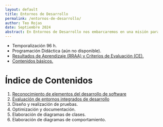 ```yaml
---
layout: default
title: Entornos de Desarrollo
permalink: /entornos-de-desarrollo/
author: Teo Rojas
date: Septiembre 2024
abstract: En Entornos de Desarrollo nos embarcaremos en una misión para domesticar el caos de las herramientas y configuraciones. Aprenderás a hacer que tu entorno de trabajo sea tan ágil como un ninja y tan confiable como tu taza de café matutina. Prepárate para convertir el lío en orden y los errores en oportunidades con una sonrisa en el rostro.
---
```

* Temporalización 96 h.
* Programación Didáctica (aún no disponible).
* [Resultados de Aprendizaje (RRAA) y Criterios de Evaluación (CE).](/entornos-de-desarrollo/rraa/)
* [Contenidos básicos.](/entornos-de-desarrollo/contenidos-basicos/)

# Índice de Contenidos
1. [Reconocimiento de elementos del desarrollo de software](/entornos-de-desarrollo/ud01/teoria/)
2. [Evaluación de entornos integrados de desarrollo](/entornos-de-desarrollo/ud02/teoria/)
3. Diseño y realización de pruebas.
4. Optimización y documentación.
5. Elaboración de diagramas de clases.
6. Elaboración de diagramas de comportamiento.
